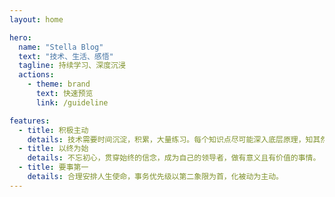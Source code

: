 ```yaml
---
layout: home

hero:
  name: "Stella Blog"
  text: "技术、生活、感悟"
  tagline: 持续学习、深度沉浸
  actions:
    - theme: brand
      text: 快速预览
      link: /guideline

features:
  - title: 积极主动
    details: 技术需要时间沉淀，积累，大量练习。每个知识点尽可能深入底层原理，知其然知其所以然。
  - title: 以终为始
    details: 不忘初心，贯穿始终的信念，成为自己的领导者，做有意义且有价值的事情。
  - title: 要事第一
    details: 合理安排人生使命，事务优先级以第二象限为首，化被动为主动。
---
```


